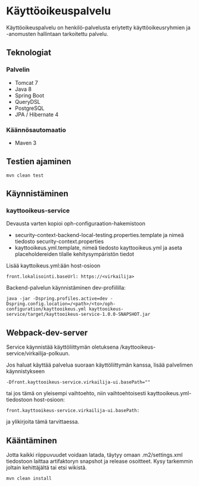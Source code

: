 # Käyttöoikeuspalvelu

Käyttöoikeuspalvelu on henkilö-palvelusta eriytetty käyttöoikeusryhmien ja -anomusten hallintaan tarkoitettu palvelu.

## Teknologiat

### Palvelin
* Tomcat 7
* Java 8
* Spring Boot
* QueryDSL
* PostgreSQL
* JPA / Hibernate 4

### Käännösautomaatio
* Maven 3

## Testien ajaminen

    mvn clean test
    
## Käynnistäminen

### kayttooikeus-service

Devausta varten kopioi oph-configuraation-hakemistoon
* security-context-backend-local-testing.properties.template ja nimeä tiedosto security-context.properties
* kayttooikeus.yml.template, nimeä tiedosto kayttooikeus.yml ja aseta placeholdereiden tilalle kehitysympäristön tiedot

Lisää kayttoikeus.yml:ään host-osioon

    front.lokalisointi.baseUrl: https://<virkailija>

Backend-palvelun käynnistäminen dev-profiililla:

    java -jar -Dspring.profiles.active=dev -Dspring.config.location=/<path>/<to>/oph-configuration/kayttooikeus.yml kayttooikeus-service/target/kayttooikeus-service-1.0.0-SNAPSHOT.jar

## Webpack-dev-server

Service käynnistää käyttöliittymän oletuksena /kayttooikeus-service/virkailija-polkuun.

Jos haluat käyttää palvelua suoraan käyttöliittymän kanssa, lisää palvelimen käynnistykseen

    -Dfront.kayttooikeus-service.virkailija-ui.basePath=""

tai jos tämä on yleisempi vaihtoehto, niin vaihtoehtoisesti kayttooikeus.yml-tiedostoon host-osioon:

    front.kayttooikeus-service.virkailija-ui.basePath:

ja ylikirjoita tämä tarvittaessa.

## Kääntäminen
Jotta kaikki riippuvuudet voidaan latada, täytyy omaan .m2/settings.xml tiedostoon laittaa artifaktoryn snapshot ja release osoitteet. Kysy tarkemmin joltain kehittäjältä tai etsi wikistä.

    mvn clean install
